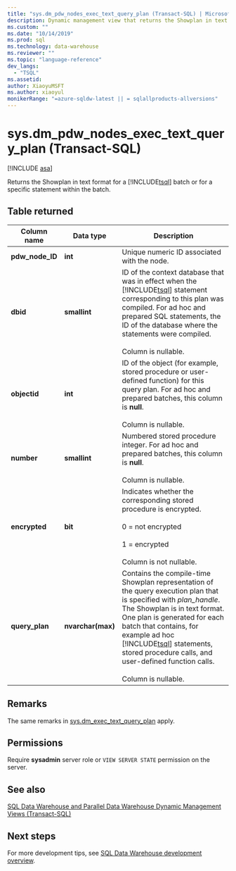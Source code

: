 ```yaml
---
title: "sys.dm_pdw_nodes_exec_text_query_plan (Transact-SQL) | Microsoft Docs"
description: Dynamic management view that returns the Showplan in text format for a TSQL batch or for a specific statement within the batch.
ms.custom: ""
ms.date: "10/14/2019"
ms.prod: sql 
ms.technology: data-warehouse
ms.reviewer: ""
ms.topic: "language-reference"
dev_langs: 
  - "TSQL"
ms.assetid: 
author: XiaoyuMSFT 
ms.author: xiaoyul
monikerRange: "=azure-sqldw-latest || = sqlallproducts-allversions"
---
```


# sys.dm_pdw_nodes_exec_text_query_plan  (Transact-SQL)
[!INCLUDE [asa](../../includes/applies-to-version/asa.md)]

Returns the Showplan in text format for a [!INCLUDE[tsql](../../includes/tsql-md.md)] batch or for a specific statement within the batch.

## Table returned  
  
|Column name|Data type|Description|  
|-----------------|---------------|-----------------|  
|**pdw_node_ID**|**int**|Unique numeric ID associated with the node.|
|**dbid**|**smallint**|ID of the context database that was in effect when the [!INCLUDE[tsql](../../includes/tsql-md.md)] statement corresponding to this plan was compiled. For ad hoc and prepared SQL statements, the ID of the database where the statements were compiled.<br /><br /> Column is nullable.|  
|**objectid**|**int**|ID of the object (for example, stored procedure or user-defined function) for this query plan. For ad hoc and prepared batches, this column is **null**.<br /><br /> Column is nullable.|  
|**number**|**smallint**|Numbered stored procedure integer. For ad hoc and prepared batches, this column is **null**.<br /><br /> Column is nullable.| 
|**encrypted**|**bit**|Indicates whether the corresponding stored procedure is encrypted.<br /><br /> 0 = not encrypted<br /><br /> 1 = encrypted<br /><br /> Column is not nullable.|  
|**query_plan**|**nvarchar(max)**|Contains the compile-time Showplan representation of the query execution plan that is specified with *plan_handle*. The Showplan is in text format. One plan is generated for each batch that contains, for example ad hoc [!INCLUDE[tsql](../../includes/tsql-md.md)] statements, stored procedure calls, and user-defined function calls.<br /><br /> Column is nullable.|  

## Remarks  
The same remarks in [sys.dm_exec_text_query_plan](./sys-dm-exec-text-query-plan-transact-sql.md?view=sql-server-ver15) apply.  

## Permissions  
 Require **sysadmin** server role or `VIEW SERVER STATE` permission on the server.  
  
## See also  
 [SQL Data Warehouse and Parallel Data Warehouse Dynamic Management Views &#40;Transact-SQL&#41;](../../relational-databases/system-dynamic-management-views/sql-and-parallel-data-warehouse-dynamic-management-views.md)  

  ## Next steps
 For more development tips, see [SQL Data Warehouse development overview](/azure/sql-data-warehouse/sql-data-warehouse-overview-develop).